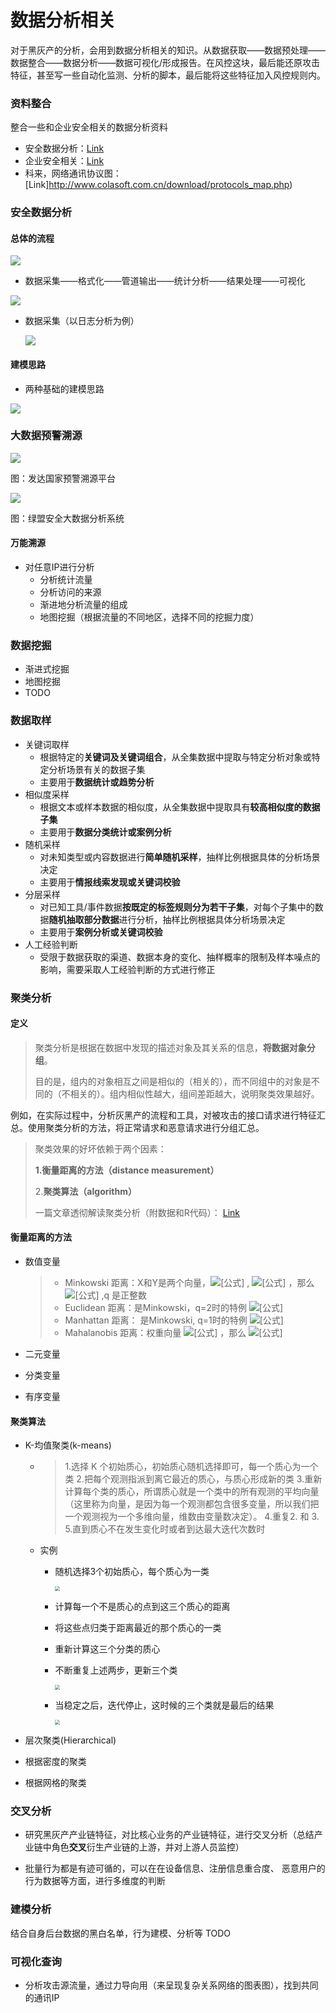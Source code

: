 

# 数据分析相关

对于黑灰产的分析，会用到数据分析相关的知识。从数据获取——数据预处理——数据整合——数据分析——数据可视化/形成报告。在风控这块，最后能还原攻击特征，甚至写一些自动化监测、分析的脚本，最后能将这些特征加入风控规则内。

### 资料整合

整合一些和企业安全相关的数据分析资料

- 安全数据分析：[Link](https://github.com/secure-data-analysis-data-sharing/data-analysis)
- 企业安全相关：[Link](https://github.com/AnyeDuke/Enterprise-Security-Skill)
- 科来，网络通讯协议图：[Link]http://www.colasoft.com.cn/download/protocols_map.php)

### 安全数据分析

#### 总体的流程

![](https://image-host-toky.oss-cn-shanghai.aliyuncs.com/20200308134324.png)

- 数据采集——格式化——管道输出——统计分析——结果处理——可视化

![](https://image-host-toky.oss-cn-shanghai.aliyuncs.com/20200308135228.png)

- 数据采集（以日志分析为例）

  ![](https://image-host-toky.oss-cn-shanghai.aliyuncs.com/20200308135553.png)







#### 建模思路

- 两种基础的建模思路

![](https://image-host-toky.oss-cn-shanghai.aliyuncs.com/20200308134418.png)







### 大数据预警溯源

![](https://image-host-toky.oss-cn-shanghai.aliyuncs.com/20200308133131.png)

图：发达国家预警溯源平台

![](https://image-host-toky.oss-cn-shanghai.aliyuncs.com/20200308133223.png)

图：绿盟安全大数据分析系统

#### 万能溯源

- 对任意IP进行分析
  - 分析统计流量
  - 分析访问的来源
  - 渐进地分析流量的组成
  - 地图挖掘（根据流量的不同地区，选择不同的挖掘力度）





### 数据挖掘

- 渐进式挖掘
- 地图挖掘
- TODO



### 数据取样

- 关键词取样
  - 根据特定的**关键词及关键词组合**，从全集数据中提取与特定分析对象或特定分析场景有关的数据子集
  - 主要用于**数据统计或趋势分析**
- 相似度采样
  - 根据文本或样本数据的相似度，从全集数据中提取具有**较高相似度的数据子集**
  - 主要用于**数据分类统计或案例分析**
- 随机采样
  - 对未知类型或内容数据进行**简单随机采样**，抽样比例根据具体的分析场景决定
  - 主要用于**情报线索发现或关键词校验**
- 分层采样
  - 对已知工具/事件数据**按既定的标签规则分为若干子集**，对每个子集中的数据**随机抽取部分数据**进行分析，抽样比例根据具体分析场景决定
  - 主要用于**案例分析或关键词校验**
- 人工经验判断
  - 受限于数据获取的渠道、数据本身的变化、抽样概率的限制及样本噪点的影响，需要采取人工经验判断的方式进行修正



### 聚类分析

#### 定义

> 聚类分析是根据在数据中发现的描述对象及其关系的信息，**将数据对象分组**。
>
> 目的是，组内的对象相互之间是相似的（相关的），而不同组中的对象是不同的（不相关的）。组内相似性越大，组间差距越大，说明聚类效果越好。

例如，在实际过程中，分析灰黑产的流程和工具，对被攻击的接口请求进行特征汇总。使用聚类分析的方法，将正常请求和恶意请求进行分组汇总。

> 聚类效果的好坏依赖于两个因素：
>
> **1.衡量距离的方法（distance measurement）** 
>
> 2.**聚类算法（algorithm）**
>
> 一篇文章透彻解读聚类分析（附数据和R代码）： [Link](https://zhuanlan.zhihu.com/p/37856153)



#### 衡量距离的方法

- 数值变量

  > - Minkowski 距离：X和Y是两个向量，![[公式]](https://www.zhihu.com/equation?tex=X%3D%28x_1%2Cx_2%2C...%2Cx_p%29) , ![[公式]](https://www.zhihu.com/equation?tex=Y%3D%28y_1%2Cy_2%2C...%2Cy_p%29) ，那么 ![[公式]](https://www.zhihu.com/equation?tex=d%28X%2CY%29%3D%5Csqrt%5Bq%5D%7B%5Cleft%7C+x_1-y_1+%5Cright%7C%5E%7Bq%7D%2B%5Cleft%7C+x_2-y_2+%5Cright%7C%5E%7Bq%7D%2B...%2B%5Cleft%7C+x_p-y_p+%5Cright%7C%5E%7Bq%7D%7D) ,q 是正整数
  > - Euclidean 距离：是Minkowski，q=2时的特例 ![[公式]](https://www.zhihu.com/equation?tex=d%28X%2CY%29%3D%5Csqrt%5B%5D%7B%5Cleft%7C+x_1-y_1+%5Cright%7C%5E%7B2%7D%2B%5Cleft%7C+x_2-y_2+%5Cright%7C%5E%7B2%7D%2B...%2B%5Cleft%7C+x_p-y_p+%5Cright%7C%5E%7B2%7D%7D)
  > - Manhattan 距离： 是Minkowski, q=1时的特例 ![[公式]](https://www.zhihu.com/equation?tex=d%28X%2CY%29%3D%5Cleft%7C+x_1-y_1+%5Cright%7C%2B%5Cleft%7C+x_2-y_2+%5Cright%7C%2B...%2B%5Cleft%7C+x_p-y_p+%5Cright%7C)
  > - Mahalanobis 距离：权重向量 ![[公式]](https://www.zhihu.com/equation?tex=W%3D%28w_1%2Cw_2%2C...%2Cw_p%29) ，那么 ![[公式]](https://www.zhihu.com/equation?tex=d%28X%2CY%29%3D%5Csqrt%5Bq%5D%7Bw_1%2A%5Cleft%7C+x_1-y_1+%5Cright%7C%5E%7Bq%7D%2Bw_2%2A%5Cleft%7C+x_2-y_2+%5Cright%7C%5E%7Bq%7D%2B...%2Bw_p%2A%5Cleft%7C+x_p-y_p+%5Cright%7C%5E%7Bq%7D%7D)

- 二元变量

- 分类变量

- 有序变量



#### 聚类算法

- K-均值聚类(k-means)

  - > 1.选择 K 个初始质心，初始质心随机选择即可，每一个质心为一个类
    > 2.把每个观测指派到离它最近的质心，与质心形成新的类
    > 3.重新计算每个类的质心，所谓质心就是一个类中的所有观测的平均向量（这里称为向量，是因为每一个观测都包含很多变量，所以我们把一个观测视为一个多维向量，维数由变量数决定）。
    > 4.重复2. 和 3.
    > 5.直到质心不在发生变化时或者到达最大迭代次数时

  - 实例

    - 随机选择3个初始质心，每个质心为一类

      <img src="https://image-host-toky.oss-cn-shanghai.aliyuncs.com/20200309095848.png" style="zoom:50%;" />

    - 计算每一个不是质心的点到这三个质心的距离

    - 将这些点归类于距离最近的那个质心的一类

    - 重新计算这三个分类的质心

    - 不断重复上述两步，更新三个类

      <img src="https://image-host-toky.oss-cn-shanghai.aliyuncs.com/20200309095920.png" style="zoom:50%;" />

    - 当稳定之后，迭代停止，这时候的三个类就是最后的结果

      <img src="https://image-host-toky.oss-cn-shanghai.aliyuncs.com/20200309095939.png" style="zoom:50%;" />

- 层次聚类(Hierarchical)

- 根据密度的聚类

- 根据网格的聚类



### 交叉分析

- 研究黑灰产产业链特征，对比核心业务的产业链特征，进行交叉分析（总结产业链中角色**交叉**衍生产业链的上游，并对上游人员监控）

- 批量行为都是有迹可循的，可以在在设备信息、注册信息重合度、 恶意用户的行为数据等方面，进行多维度的判断

### 建模分析

结合自身后台数据的黑白名单，行为建模、分析等  TODO



### 可视化查询

- 分析攻击源流量，通过力导向用（来呈现复杂关系网络的图表图），找到共同的通讯IP
